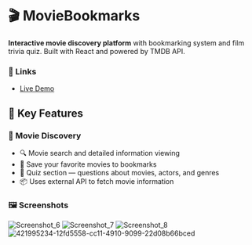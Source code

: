 # 🎬 MovieBookmarks

**Interactive movie discovery platform** with bookmarking system and film trivia quiz. Built with React and powered by TMDB API.

### 🔗 Links

- [Live Demo](https://marta109.github.io/Movie-Bookmarks)

## 🌟 Key Features

### 🎥 Movie Discovery
   - 🔍 Movie search and detailed information viewing
   - 📌 Save your favorite movies to bookmarks
   - 🧠 Quiz section — questions about movies, actors, and genres
   - 📦 Uses external API to fetch movie information
 
 ### 🖼️ Screenshots
![Screenshot_6](https://github.com/user-attachments/assets/1ff8b04a-f651-4dcf-bf06-d3482daa9868)
![Screenshot_7](https://github.com/user-attachments/assets/98bcdbab-1d0e-40fc-8b04-5936180154f1)
![Screenshot_8](https://github.com/user-attachments/assets/9499b693-9f85-49c0-abec-4e36e50acfab)
![421995234-12fd5558-cc11-4910-9099-22d08b66bced](https://github.com/user-attachments/assets/81712783-6194-4689-a6ee-85f2e19d92dc)


